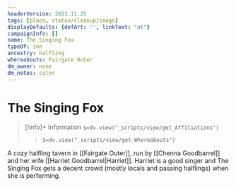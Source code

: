 ```yaml
---
headerVersion: 2023.11.25
tags: [place, status/cleanup/image]
displayDefaults: {defArt: '', linkText: "at"}
campaignInfo: []
name: The Singing Fox
typeOf: inn
ancestry: halfling
whereabouts: Fairgate Outer
dm_owner: none
dm_notes: color
---
```

# The Singing Fox
>[!info]+ Information
> `$=dv.view("_scripts/view/get_Affiliations")`
>> `$=dv.view("_scripts/view/get_Whereabouts")`

A cozy halfling tavern in [[Fairgate Outer]], run by [[Chenna Goodbarrel]] and her wife [[Harriet Goodbarrel|Harriet]]. Harriet is a good singer and The Singing Fox gets a decent crowd (mostly locals and passing halflings) when she is performing. 